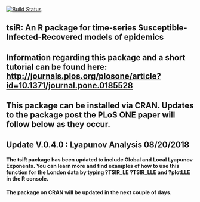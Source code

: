 [![Build Status](https://travis-ci.org/adbecker/tsiR.svg?branch=master)](https://travis-ci.org/adbecker/tsiR)

## tsiR: An R package for time-series Susceptible-Infected-Recovered models of epidemics

## Information regarding this package and a short tutorial can be found here: http://journals.plos.org/plosone/article?id=10.1371/journal.pone.0185528

## This package can be installed via CRAN. Updates to the package post the PLoS ONE paper will follow below as they occur.

## Update V.0.4.0 : Lyapunov Analysis 08/20/2018
#### The tsiR package has been updated to include Global and Local Lyapunov Exponents. You can learn more and find examples of how to use this function for the London data by typing ?TSIR_LE ?TSIR_LLE and ?plotLLE in the R console.
#### The package on CRAN will be updated in the next couple of days.


